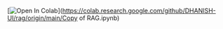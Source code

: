 [![Open In Colab](https://colab.research.google.com/drive/1CnXvxKDvtVPeA5pwuscRvwGU_QPv67Tg?usp=sharing)](https://colab.research.google.com/github/DHANISH-UI/rag/origin/main/Copy of RAG.ipynb)
